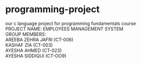 # programming-project
our c language project for programming fundamentals course
</br>
PROJECT NAME: EMPLOYEES MANAGEMENT SYSTEM</br>
GROUP MEMBERS: </br>
AREEBA ZEHRA JAFRI (CT-006)</br>
KASHAF ZIA (CT-003)</br>
AYESHA AHMED (CT-023)</br>
AYESHA SIDDIQUI (CT-OO9)</br>
